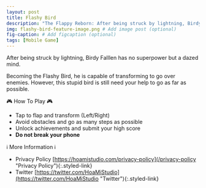```yaml
---
layout: post
title: Flashy Bird
description: "The Flappy Reborn: After being struck by lightning, Birdy Falllen has no superpower but a dazed mind."  # Add post description (optional)
img: flashy-bird-feature-image.png # Add image post (optional)
fig-caption: # Add figcaption (optional)
tags: [Mobile Game]
---
```

After being struck by lightning, Birdy Falllen has no superpower but a dazed mind.

Becoming the Flashy Bird, he is capable of transforming to go over enemies. However, this stupid bird is still need your help to go as far as possible.

🎮 How To Play 🎮
- Tap to flap and transform (Left/Right)
- Avoid obstacles and go as many steps as possible
- Unlock achievements and submit your high score
- <b>Do not break your phone</b>

ℹ️ More Information ℹ️
- Privacy Policy [https://hoamistudio.com/privacy-policy](/privacy-policy "Privacy Policy"){:.styled-link}
- Twitter [https://twitter.com/HoaMiStudio](https://twitter.com/HoaMiStudio "Twitter"){:.styled-link}